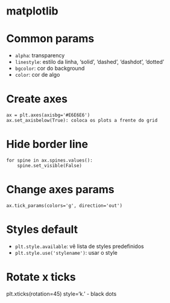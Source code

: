 # matplotlib

# Common params

- `alpha`: transparency
- `linestyle`: estilo da linha, ‘solid’, ‘dashed’, ‘dashdot’, ‘dotted’
- `bgcolor`: cor do background
- `color`: cor de algo

# Create axes

```
ax = plt.axes(axisbg='#E6E6E6')
ax.set_axisbelow(True): coloca os plots a frente do grid
```

# Hide border line

```
for spine in ax.spines.values():
    spine.set_visible(False)
```

# Change axes params

```
ax.tick_params(colors='g', direction='out')
```

# Styles default

- `plt.style.available`: vê lista de styles predefinidos
- `plt.style.use('stylename')`: usar o style

# Rotate x ticks

plt.xticks(rotation=45) style=‘k.’ - black dots